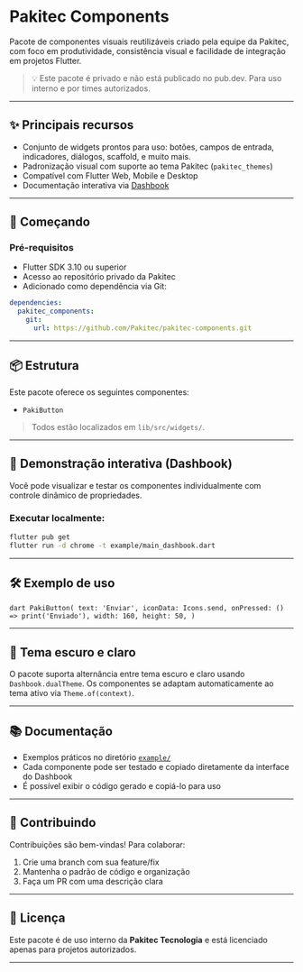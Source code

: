 
# Pakitec Components

Pacote de componentes visuais reutilizáveis criado pela equipe da Pakitec, com foco em produtividade, consistência visual e facilidade de integração em projetos Flutter.

> 💡 Este pacote é privado e não está publicado no pub.dev. Para uso interno e por times autorizados.

---

## ✨ Principais recursos

- Conjunto de widgets prontos para uso: botões, campos de entrada, indicadores, diálogos, scaffold, e muito mais.
- Padronização visual com suporte ao tema Pakitec (`pakitec_themes`)
- Compatível com Flutter Web, Mobile e Desktop
- Documentação interativa via [Dashbook](https://pub.dev/packages/dashbook)

---

## 🚀 Começando

### Pré-requisitos

- Flutter SDK 3.10 ou superior
- Acesso ao repositório privado da Pakitec
- Adicionado como dependência via Git:

```yaml
dependencies:
  pakitec_components:
    git:
      url: https://github.com/Pakitec/pakitec-components.git
```

---

## 📦 Estrutura

Este pacote oferece os seguintes componentes:

- `PakiButton`


> Todos estão localizados em `lib/src/widgets/`.

---

## 🧪 Demonstração interativa (Dashbook)

Você pode visualizar e testar os componentes individualmente com controle dinâmico de propriedades.

### Executar localmente:

```bash
flutter pub get
flutter run -d chrome -t example/main_dashbook.dart
```

---

## 🛠 Exemplo de uso

`dart
PakiButton(
  text: 'Enviar',
  iconData: Icons.send,
  onPressed: () => print('Enviado'),
  width: 160,
  height: 50,
)
`

---

## 🎨 Tema escuro e claro

O pacote suporta alternância entre tema escuro e claro usando `Dashbook.dualTheme`. Os componentes se adaptam automaticamente ao tema ativo via `Theme.of(context)`.

---

## 📚 Documentação

- Exemplos práticos no diretório [`example/`](example/)
- Cada componente pode ser testado e copiado diretamente da interface do Dashbook
- É possível exibir o código gerado e copiá-lo para uso

---

## 🤝 Contribuindo

Contribuições são bem-vindas! Para colaborar:

1. Crie uma branch com sua feature/fix
2. Mantenha o padrão de código e organização
3. Faça um PR com uma descrição clara

---

## 🧾 Licença

Este pacote é de uso interno da **Pakitec Tecnologia** e está licenciado apenas para projetos autorizados.

---
